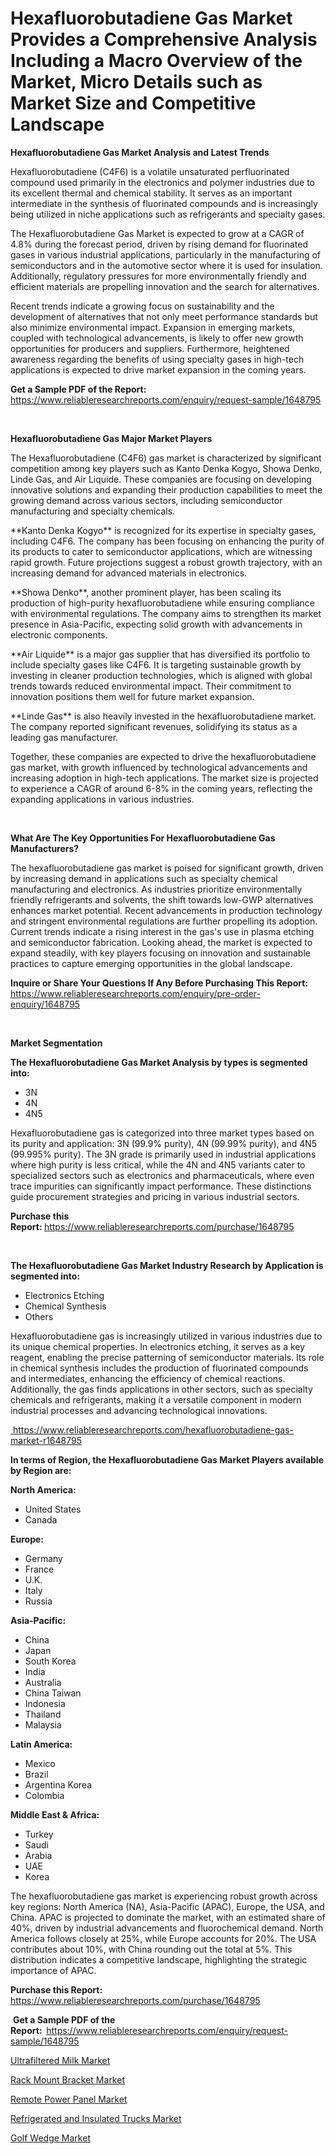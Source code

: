<p><h1>Hexafluorobutadiene Gas Market Provides a Comprehensive Analysis Including a Macro Overview of the Market, Micro Details such as Market Size and Competitive Landscape</h1></p><p><strong>Hexafluorobutadiene Gas Market Analysis and Latest Trends</strong></p>
<p><p>Hexafluorobutadiene (C4F6) is a volatile unsaturated perfluorinated compound used primarily in the electronics and polymer industries due to its excellent thermal and chemical stability. It serves as an important intermediate in the synthesis of fluorinated compounds and is increasingly being utilized in niche applications such as refrigerants and specialty gases.</p><p>The Hexafluorobutadiene Gas Market is expected to grow at a CAGR of 4.8% during the forecast period, driven by rising demand for fluorinated gases in various industrial applications, particularly in the manufacturing of semiconductors and in the automotive sector where it is used for insulation. Additionally, regulatory pressures for more environmentally friendly and efficient materials are propelling innovation and the search for alternatives. </p><p>Recent trends indicate a growing focus on sustainability and the development of alternatives that not only meet performance standards but also minimize environmental impact. Expansion in emerging markets, coupled with technological advancements, is likely to offer new growth opportunities for producers and suppliers. Furthermore, heightened awareness regarding the benefits of using specialty gases in high-tech applications is expected to drive market expansion in the coming years.</p></p>
<p><strong>Get a Sample PDF of the Report:&nbsp;</strong> <a href="https://www.reliableresearchreports.com/enquiry/request-sample/1648795?utm_campaign=1635&utm_medium=2&utm_source=Github&utm_content=ia&utm_term=19102024&utm_id=hexafluorobutadiene-gas">https://www.reliableresearchreports.com/enquiry/request-sample/1648795</a></p>
<p>&nbsp;</p>
<p><strong>Hexafluorobutadiene Gas Major Market Players</strong></p>
<p><p>The Hexafluorobutadiene (C4F6) gas market is characterized by significant competition among key players such as Kanto Denka Kogyo, Showa Denko, Linde Gas, and Air Liquide. These companies are focusing on developing innovative solutions and expanding their production capabilities to meet the growing demand across various sectors, including semiconductor manufacturing and specialty chemicals.</p><p>**Kanto Denka Kogyo** is recognized for its expertise in specialty gases, including C4F6. The company has been focusing on enhancing the purity of its products to cater to semiconductor applications, which are witnessing rapid growth. Future projections suggest a robust growth trajectory, with an increasing demand for advanced materials in electronics.</p><p>**Showa Denko**, another prominent player, has been scaling its production of high-purity hexafluorobutadiene while ensuring compliance with environmental regulations. The company aims to strengthen its market presence in Asia-Pacific, expecting solid growth with advancements in electronic components.</p><p>**Air Liquide** is a major gas supplier that has diversified its portfolio to include specialty gases like C4F6. It is targeting sustainable growth by investing in cleaner production technologies, which is aligned with global trends towards reduced environmental impact. Their commitment to innovation positions them well for future market expansion.</p><p>**Linde Gas** is also heavily invested in the hexafluorobutadiene market. The company reported significant revenues, solidifying its status as a leading gas manufacturer. </p><p>Together, these companies are expected to drive the hexafluorobutadiene gas market, with growth influenced by technological advancements and increasing adoption in high-tech applications. The market size is projected to experience a CAGR of around 6-8% in the coming years, reflecting the expanding applications in various industries.</p></p>
<p>&nbsp;</p>
<p><strong>What Are The Key Opportunities For Hexafluorobutadiene Gas Manufacturers?</strong></p>
<p><p>The hexafluorobutadiene gas market is poised for significant growth, driven by increasing demand in applications such as specialty chemical manufacturing and electronics. As industries prioritize environmentally friendly refrigerants and solvents, the shift towards low-GWP alternatives enhances market potential. Recent advancements in production technology and stringent environmental regulations are further propelling its adoption. Current trends indicate a rising interest in the gas's use in plasma etching and semiconductor fabrication. Looking ahead, the market is expected to expand steadily, with key players focusing on innovation and sustainable practices to capture emerging opportunities in the global landscape.</p></p>
<p><strong>Inquire or Share Your Questions If Any Before Purchasing This Report:</strong> <a href="https://www.reliableresearchreports.com/enquiry/pre-order-enquiry/1648795?utm_campaign=1635&utm_medium=2&utm_source=Github&utm_content=ia&utm_term=19102024&utm_id=hexafluorobutadiene-gas">https://www.reliableresearchreports.com/enquiry/pre-order-enquiry/1648795</a></p>
<p>&nbsp;</p>
<p><strong>Market Segmentation</strong></p>
<p><strong>The Hexafluorobutadiene Gas Market Analysis by types is segmented into:</strong></p>
<p><ul><li>3N</li><li>4N</li><li>4N5</li></ul></p>
<p><p>Hexafluorobutadiene gas is categorized into three market types based on its purity and application: 3N (99.9% purity), 4N (99.99% purity), and 4N5 (99.995% purity). The 3N grade is primarily used in industrial applications where high purity is less critical, while the 4N and 4N5 variants cater to specialized sectors such as electronics and pharmaceuticals, where even trace impurities can significantly impact performance. These distinctions guide procurement strategies and pricing in various industrial sectors.</p></p>
<p><strong>Purchase this Report:&nbsp;</strong><a href="https://www.reliableresearchreports.com/purchase/1648795?utm_campaign=1635&utm_medium=2&utm_source=Github&utm_content=ia&utm_term=19102024&utm_id=hexafluorobutadiene-gas">https://www.reliableresearchreports.com/purchase/1648795</a></p>
<p>&nbsp;</p>
<p><strong>The Hexafluorobutadiene Gas Market Industry Research by Application is segmented into:</strong></p>
<p><ul><li>Electronics Etching</li><li>Chemical Synthesis</li><li>Others</li></ul></p>
<p><p>Hexafluorobutadiene gas is increasingly utilized in various industries due to its unique chemical properties. In electronics etching, it serves as a key reagent, enabling the precise patterning of semiconductor materials. Its role in chemical synthesis includes the production of fluorinated compounds and intermediates, enhancing the efficiency of chemical reactions. Additionally, the gas finds applications in other sectors, such as specialty chemicals and refrigerants, making it a versatile component in modern industrial processes and advancing technological innovations.</p></p>
<p><a href="https://www.reliableresearchreports.com/hexafluorobutadiene-gas-market-r1648795?utm_campaign=1635&utm_medium=2&utm_source=Github&utm_content=ia&utm_term=19102024&utm_id=hexafluorobutadiene-gas">&nbsp;https://www.reliableresearchreports.com/hexafluorobutadiene-gas-market-r1648795</a></p>
<p><strong>In terms of Region, the Hexafluorobutadiene Gas Market Players available by Region are:</strong></p>
<p>
    <p> <strong> North America: </strong>
        <ul>
            <li>United States</li>
            <li>Canada</li>
        </ul>
        </p> 
    <p> <strong> Europe: </strong>
        <ul>
            <li>Germany</li>
            <li>France</li>
            <li>U.K.</li>
            <li>Italy</li>
            <li>Russia</li>
        </ul>
        </p> 
    <p> <strong> Asia-Pacific: </strong>
        <ul>
            <li>China</li>
            <li>Japan</li>
            <li>South Korea</li>
            <li>India</li>
            <li>Australia</li>
            <li>China Taiwan</li>
            <li>Indonesia</li>
            <li>Thailand</li>
            <li>Malaysia</li>
        </ul>
        </p> 
    <p> <strong> Latin America: </strong>
        <ul>
            <li>Mexico</li>
            <li>Brazil</li>
            <li>Argentina Korea</li>
            <li>Colombia</li>
        </ul>
        </p> 
    <p> <strong> Middle East & Africa: </strong>
        <ul>
            <li>Turkey</li>
            <li>Saudi</li>
            <li>Arabia</li>
            <li>UAE</li>
            <li>Korea</li>
        </ul>
    </p>
    </p>
<p><p>The hexafluorobutadiene gas market is experiencing robust growth across key regions: North America (NA), Asia-Pacific (APAC), Europe, the USA, and China. APAC is projected to dominate the market, with an estimated share of 40%, driven by industrial advancements and fluorochemical demand. North America follows closely at 25%, while Europe accounts for 20%. The USA contributes about 10%, with China rounding out the total at 5%. This distribution indicates a competitive landscape, highlighting the strategic importance of APAC.</p></p>
<p><strong>Purchase this Report: </strong><a href="https://www.reliableresearchreports.com/purchase/1648795?utm_campaign=1635&utm_medium=2&utm_source=Github&utm_content=ia&utm_term=19102024&utm_id=hexafluorobutadiene-gas">https://www.reliableresearchreports.com/purchase/1648795</a></p>
<p>&nbsp;<strong>Get a Sample PDF of the Report:&nbsp;&nbsp;</strong><a href="https://www.reliableresearchreports.com/enquiry/request-sample/1648795?utm_campaign=1635&utm_medium=2&utm_source=Github&utm_content=ia&utm_term=19102024&utm_id=hexafluorobutadiene-gas">https://www.reliableresearchreports.com/enquiry/request-sample/1648795</a></p>
<p><strong></strong></p>
<p><p><a href="https://www.linkedin.com/pulse/ultrafiltered-milk-ecosystem-mapping-innovation-value-chains-jagrc?utm_campaign=1635&utm_medium=2&utm_source=Github&utm_content=ia&utm_term=19102024&utm_id=hexafluorobutadiene-gas">Ultrafiltered Milk Market</a></p><p><a href="https://www.linkedin.com/pulse/navigating-global-rack-mount-bracket-market-from-trends-zlhfe?utm_campaign=1635&utm_medium=2&utm_source=Github&utm_content=ia&utm_term=19102024&utm_id=hexafluorobutadiene-gas">Rack Mount Bracket Market</a></p><p><a href="https://www.linkedin.com/pulse/remote-power-panel-market-pulse-135-expansion-blueprint-l7f3e?utm_campaign=1635&utm_medium=2&utm_source=Github&utm_content=ia&utm_term=19102024&utm_id=hexafluorobutadiene-gas">Remote Power Panel Market</a></p><p><a href="https://github.com/HeatherFernandez476/Market-Research-Report-List-1/blob/main/refrigerated-and-insulated-trucks-market.md?utm_campaign=1635&utm_medium=2&utm_source=Github&utm_content=ia&utm_term=19102024&utm_id=hexafluorobutadiene-gas">Refrigerated and Insulated Trucks Market</a></p><p><a href="https://www.linkedin.com/pulse/golf-wedge-market-size-share-trends-analysis-report-end-use-jw7ve?utm_campaign=1635&utm_medium=2&utm_source=Github&utm_content=ia&utm_term=19102024&utm_id=hexafluorobutadiene-gas">Golf Wedge Market</a></p></p>